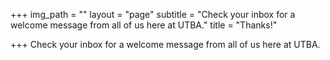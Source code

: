 +++
img_path = ""
layout = "page"
subtitle = "Check your inbox for a welcome message from all of us here at UTBA."
title = "Thanks!"

+++
Check your inbox for a welcome message from all of us here at UTBA.